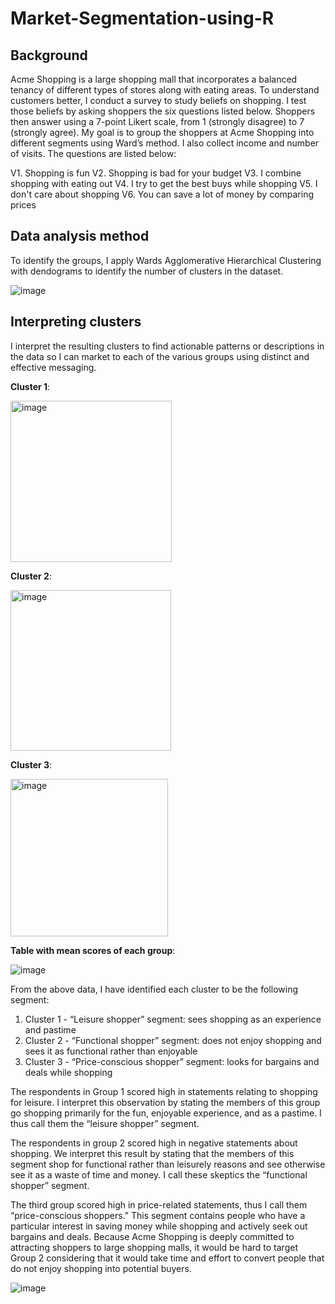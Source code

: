 # Market-Segmentation-using-R

## Background

Acme Shopping is a large shopping mall that incorporates a balanced tenancy of different types of stores along with eating areas. To understand customers better, I conduct a survey to study beliefs on shopping. I test those beliefs by asking shoppers the six questions listed below. Shoppers then answer using a 7-point Likert scale, from 1 (strongly disagree) to 7 (strongly agree). My goal is to group the shoppers at Acme Shopping into different segments using Ward’s method. I also collect income and number of visits. The questions are listed below:
 
V1. Shopping is fun
V2. Shopping is bad for your budget
V3. I combine shopping with eating out
V4. I try to get the best buys while shopping
V5. I don't care about shopping
V6. You can save a lot of money by comparing prices

## Data analysis method

To identify the groups, I apply Wards Agglomerative Hierarchical Clustering with dendograms to identify the number of clusters in the dataset.
 
![image](https://user-images.githubusercontent.com/113878059/225526985-37e49af6-ca47-488d-a5e1-3c5eb32f2983.png)

## Interpreting clusters

I interpret the resulting clusters to find actionable patterns or descriptions in the data so I can market to each of the various groups using distinct and effective messaging.

__Cluster 1__:

<img width="258" alt="image" src="https://user-images.githubusercontent.com/113878059/225527976-c8f26a49-5a57-481f-ad14-888133d7b56a.png">

__Cluster 2__:

<img width="257" alt="image" src="https://user-images.githubusercontent.com/113878059/225528005-c6d34a9d-6906-4bb1-babb-ef819d253d39.png">

__Cluster 3__:

<img width="252" alt="image" src="https://user-images.githubusercontent.com/113878059/225528048-7cba9ae6-602d-4c35-a939-421b260bf98f.png">

__Table with mean scores of each group__:

![image](https://user-images.githubusercontent.com/113878059/225527799-e3df2563-0981-44ab-9821-5e6770556eee.png)

From the above data, I have identified each cluster to be the following segment:
1.	Cluster 1 - “Leisure shopper” segment: sees shopping as an experience and pastime
2.	Cluster 2 - “Functional shopper” segment: does not enjoy shopping and sees it as functional rather than enjoyable
3.	Cluster 3 - “Price-conscious shopper” segment: looks for bargains and deals while shopping 

The respondents in Group 1 scored high in statements relating to shopping for leisure. I interpret this observation by stating the members of this group go shopping primarily for the fun, enjoyable experience, and as a pastime. I thus call them the “leisure shopper” segment. 

The respondents in group 2 scored high in negative statements about shopping. We interpret this result by stating that the members of this segment shop for functional rather than leisurely reasons and see otherwise see it as a waste of time and money. I call these skeptics the “functional shopper” segment.

The third group scored high in price-related statements, thus I call them “price-conscious shoppers.” This segment contains people who have a particular interest in saving money while shopping and actively seek out bargains and deals. Because Acme Shopping is deeply committed to attracting shoppers to large shopping malls, it would be hard to target Group 2 considering that it would take time and effort to convert people that do not enjoy shopping into potential buyers. 

![image](https://user-images.githubusercontent.com/113878059/225528371-eacf94c2-4294-46a0-8fec-406009c3a012.png)


